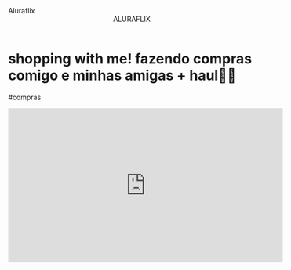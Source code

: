 <head>
    <link rel="stylesheet" href="styles.css" />
    <titulo> Aluraflix </titulo>
</head>

<body>

<header>ALURAFLIX</header>


<h1>shopping with me! fazendo compras comigo e minhas amigas + haul🎀🛒</h1>
<p>#compras</p>



<iframe width="560" height="315" src="https://www.youtube.com/embed/OncBmk2dZM0?si=B1-7Uk2I1O_rSfpZ" title="YouTube video player" frameborder="0" allow="accelerometer; autoplay; clipboard-write; encrypted-media; gyroscope; picture-in-picture; web-share" referrerpolicy="strict-origin-when-cross-origin" allowfullscreen></iframe>



</body>